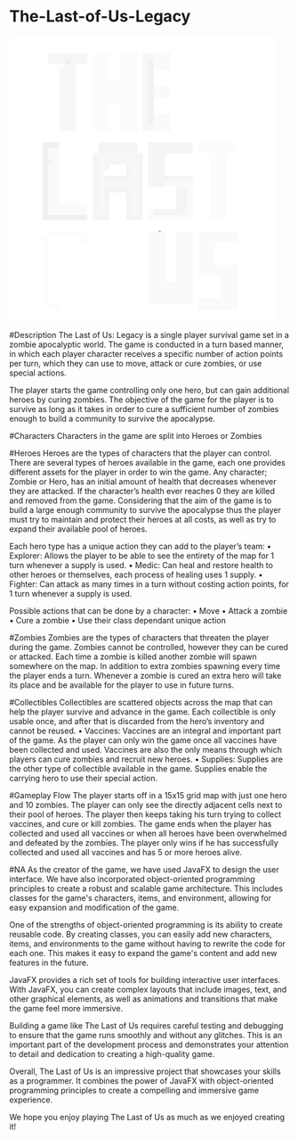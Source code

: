 # The-Last-of-Us-Legacy

![](GUI/src/application/logo.png)

#Description
The Last of Us: Legacy is a single player survival game set in a zombie apocalyptic world. The game is conducted in a turn based manner, in which each player character receives a specific number of action points per turn, which they can use to move, attack or cure zombies, or use special actions.

The player starts the game controlling only one hero, but can gain additional heroes by curing zombies. The objective of the game for the player is to survive as long as it takes in order to cure a sufficient number of zombies enough to build a community to survive the apocalypse.

#Characters
Characters in the game are split into Heroes or Zombies

#Heroes
Heroes are the types of characters that the player can control. There are several types of heroes available in the game, each one provides different assets for the player in order to win the game.
Any character; Zombie or Hero, has an initial amount of health that decreases whenever they are attacked. If the character’s health ever reaches 0 they are killed and removed from the game.
Considering that the aim of the game is to build a large enough community to survive the apocalypse thus the player must try to maintain and protect their heroes at all costs, as well as try to expand their available pool of heroes.

Each hero type has a unique action they can add to the player’s team:
• Explorer: Allows the player to be able to see the entirety of the map for 1 turn whenever a supply is used.
• Medic: Can heal and restore health to other heroes or themselves, each process of healing uses 1 supply.
• Fighter: Can attack as many times in a turn without costing action points, for 1 turn whenever a supply is used.

Possible actions that can be done by a character:
• Move
• Attack a zombie
• Cure a zombie
• Use their class dependant unique action

#Zombies
Zombies are the types of characters that threaten the player during the game. Zombies cannot
be controlled, however they can be cured or attacked. Each time a zombie is killed another
zombie will spawn somewhere on the map. In addition to extra zombies spawning every time
the player ends a turn.
Whenever a zombie is cured an extra hero will take its place and be available for the player to
use in future turns.

#Collectibles
Collectibles are scattered objects across the map that can help the player survive and advance in the game. Each collectible is only usable once, and after that is discarded from the hero’s inventory and cannot be reused.
• Vaccines: Vaccines are an integral and important part of the game. As the player can only win the game once all vaccines have been collected and used. Vaccines are also the only means through which players can cure zombies and recruit new heroes.
• Supplies: Supplies are the other type of collectible available in the game. Supplies enable the carrying hero to use their special action.

#Gameplay Flow
The player starts off in a 15x15 grid map with just one hero and 10 zombies. The player can only see the directly adjacent cells next to their pool of heroes. The player then keeps taking his turn trying to collect vaccines, and cure or kill zombies. The game ends when the player has collected and used all vaccines or when all heroes have been overwhelmed and defeated by the zombies. The player only wins if he has successfully collected and used all vaccines and has 5 or more heroes alive.


#NA
As the creator of the game, we have used JavaFX to design the user interface. We have also incorporated object-oriented programming principles to create a robust and scalable game architecture. This includes classes for the game's characters, items, and environment, allowing for easy expansion and modification of the game.

One of the strengths of object-oriented programming is its ability to create reusable code. By creating classes, you can easily add new characters, items, and environments to the game without having to rewrite the code for each one. This makes it easy to expand the game's content and add new features in the future.

JavaFX provides a rich set of tools for building interactive user interfaces. With JavaFX, you can create complex layouts that include images, text, and other graphical elements, as well as animations and transitions that make the game feel more immersive.

Building a game like The Last of Us requires careful testing and debugging to ensure that the game runs smoothly and without any glitches. This is an important part of the development process and demonstrates your attention to detail and dedication to creating a high-quality game.

Overall, The Last of Us is an impressive project that showcases your skills as a programmer. It combines the power of JavaFX with object-oriented programming principles to create a compelling and immersive game experience.

We hope you enjoy playing The Last of Us as much as we enjoyed creating it!
